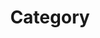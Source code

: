 ---
title: "Category"
layout: categories
permalink: /categories/
author_profile : true
sidebar_main : true
---